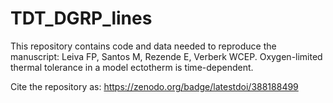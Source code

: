 # TDT_DGRP_lines
 
This repository contains code and data needed to reproduce the manuscript: Leiva FP, Santos M, Rezende E, Verberk WCEP. Oxygen-limited thermal tolerance in a model ectotherm is time-dependent. 

Cite the repository as: https://zenodo.org/badge/latestdoi/388188499
